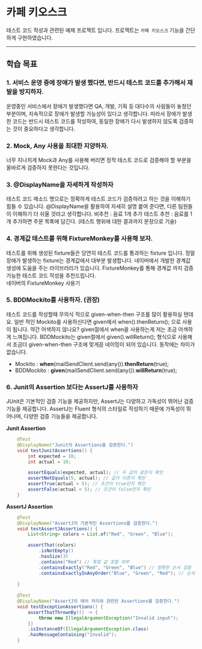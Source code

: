 # 카페 키오스크  
테스트 코드 작성과 관련된 예제 프로젝트 입니다. 
프로젝트는 `카페 키오스크` 기능을 간단하게 구현하였습니다.

---
## 학습 목표

### 1. 서비스 운영 중에 장애가 발생 했다면, 반드시 테스트 코드를 추가해서 재발을 방지하자.

운영중인 서비스에서 장애가 발생했다면 QA, 개발, 기획 등 대다수의 사람들이 놓쳤던 부분이며, 지속적으로 장애가 발생할 가능성이 있다고 생각합니다. 따라서 장애가 발생한 코드는 반드시 테스트 코드를 작성하여, 동일한 장애가 다시 발생하지 않도록 검증하는 것이 중요하다고 생각합니다.

### 2. Mock, Any 사용을 최대한 지양하자.

너무 지나치게 Mock과 Any를 사용해 버리면 정작 테스트 코드로 검증해야 할 부분을 올바르게 검증하지 못한다는 것입니다.

### 3. @DisplayName을 자세하게 작성하자

테스트 코드 메소드 명으로는 정확하게 테스트 코드가 검증하려고 하는 것을 이해하기 힘들 수 있습니다. @DisplayName을 활용하여 자세히 설명 붙여 준다면, 다른 팀원들이 이해하기 더 쉬울 것라고 생각합니다.
비추천 : 음료 1개 추가 테스트
추천 : 음료를 1개 추가하면 주문 목록에 담긴다. (테스트 행위에 대한 결과까지 문장으로 기술)

### 4. 경계값 테스트를 위해 FixtureMonkey를 사용해 보자.

테스트를 위해 생성된 fixture들은 당연히 테스트 코드를 통과하는 fixture 입니다. 정말 장애가 발생하는 fixture는 경계값에서 대부분 발생합니다. 네이버에서 개발한 경계값 생성에 도움을 주는 라이브러리가 있습니다.
FixtureMonkey를 통해 경계값 까지 검증 가능한 테스트 코드 작성을 추천드립니다.  
네이버의 FixtureMonkey 사용기

### 5. BDDMockito를 사용하자. (권장)

테스트 코드를 작성할때 무의식 적으로 given-when-then 구조를 많이 활용하실 텐데요. 
일반 적인 Mockito를 사용하신다면 given에서 when().thenReturn(); 으로 사용이 됩니다. 약간 어색하지 않나요? given절에서 when을 사용하는게 저는 조금 어색하게 느껴집니다. BDDMockito는 given절에서 given().willReturn(); 형식으로 사용해서 조금더 given-when-then 구조에 맞게끔 네이밍이 되어 있습니다. 동작에는 차이가 없습니다.
* Mockito : **when**(mailSendClient.send(any()).**thenReturn**(true);
* BDDMockito : **given**(mailSendClient.send(any()).**willReturn**(true);

### 6. Junit의 Assertion 보다는 AssertJ를 사용하자
JUnit은 기본적인 검증 기능을 제공하지만, AssertJ는 다양하고 가독성이 뛰어난 검증 기능을 제공합니다. AssertJ는 Fluent 형식의 스타일로 작성하기 때문에 가독성이 뛰어나며, 다양한 검증 기능들을 제공합니다.

**Junit Assertion**
```java
    @Test
    @DisplayName("Junit의 Assertions을 검증한다.")
    void testJunitAssertions() {
        int expected = 10;
        int actual = 10;

        assertEquals(expected, actual); // 두 값이 같은지 확인
        assertNotEquals(5, actual); // 값이 다른지 확인
        assertTrue(actual > 5); // 조건이 true인지 확인
        assertFalse(actual < 5); // 조건이 false인지 확인
    }
```

**AssertJ Assertion**
```java
    @Test
    @DisplayName("AssertJ의 기본적인 Assertions를 검증한다.")
    void testAssertJAssertions() {
        List<String> colors = List.of("Red", "Green", "Blue");

        assertThat(colors)
            .isNotEmpty()
            .hasSize(3)
            .contains("Red") // 특정 값 포함 여부
            .containsExactly("Red", "Green", "Blue") // 정확한 순서 검증
            .containsExactlyInAnyOrder("Blue", "Green", "Red"); // 순서 무관 검증
        
    }
    
    @Test
    @DisplayName("AssertJ의 에러 처리와 관련된 Assertions를 검증한다.")
    void testExceptionAssertions() {
        assertThatThrownBy(() -> {
            throw new IllegalArgumentException("Invalid input");
        })
        .isInstanceOf(IllegalArgumentException.class)
        .hasMessageContaining("Invalid");
    }
```


